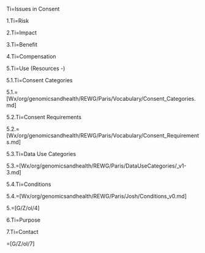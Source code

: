 Ti=Issues in Consent

1.Ti=Risk

2.Ti=Impact

3.Ti=Benefit

4.Ti=Compensation

5.Ti=Use (Resources -)

5.1.Ti=Consent Categories

5.1.=[Wx/org/genomicsandhealth/REWG/Paris/Vocabulary/Consent_Categories.md]

5.2.Ti=Consent Requirements

5.2.=[Wx/org/genomicsandhealth/REWG/Paris/Vocabulary/Consent_Requirements.md]

5.3.Ti=Data Use Categories

5.3.=[Wx/org/genomicsandhealth/REWG/Paris/DataUseCategories/_v1-3.md]

5.4.Ti=Conditions

5.4.=[Wx/org/genomicsandhealth/REWG/Paris/Josh/Conditions_v0.md]

5.=[G/Z/ol/4]

6.Ti=Purpose

7.Ti=Contact

=[G/Z/ol/7]